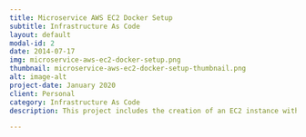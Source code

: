 ```yaml
---
title: Microservice AWS EC2 Docker Setup
subtitle: Infrastructure As Code
layout: default
modal-id: 2
date: 2014-07-17
img: microservice-aws-ec2-docker-setup.png
thumbnail: microservice-aws-ec2-docker-setup-thumbnail.png
alt: image-alt
project-date: January 2020
client: Personal
category: Infrastructure As Code
description: This project includes the creation of an EC2 instance with Docker installed on AWS where the infrastructure provisioning is modelled using Terraform configuration scripts and is stored in a VCS which demonstrates the philosophy of implementing Infrastructure as Code (IAC).

---
```

